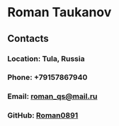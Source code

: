 # Roman Taukanov
## Contacts
### Location: Tula, Russia
### Phone: +79157867940
### Email: roman_qs@mail.ru
### GitHub: [Roman0891](https://github.com/Roman0891)
